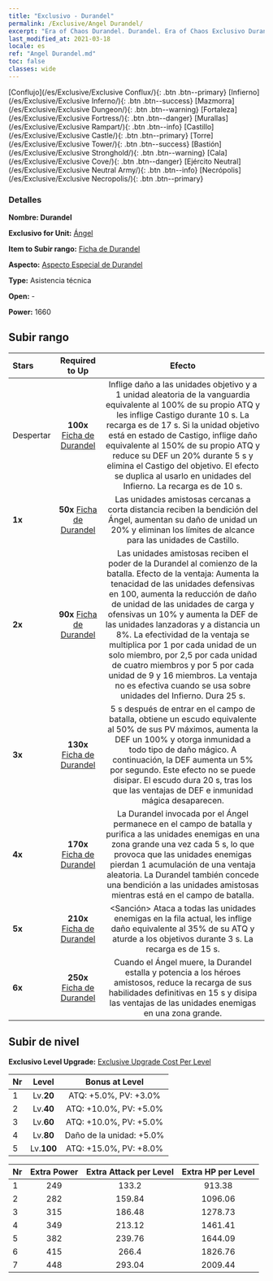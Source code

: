 ```yaml
---
title: "Exclusivo - Durandel"
permalink: /Exclusive/Angel Durandel/
excerpt: "Era of Chaos Durandel. Durandel. Era of Chaos Exclusivo Durandel. Ángel Exclusivo."
last_modified_at: 2021-03-18
locale: es
ref: "Angel Durandel.md"
toc: false
classes: wide
---
```

 [Conflujo](/es/Exclusive/Exclusive Conflux/){: .btn .btn--primary} [Infierno](/es/Exclusive/Exclusive Inferno/){: .btn .btn--success} [Mazmorra](/es/Exclusive/Exclusive Dungeon/){: .btn .btn--warning} [Fortaleza](/es/Exclusive/Exclusive Fortress/){: .btn .btn--danger} [Murallas](/es/Exclusive/Exclusive Rampart/){: .btn .btn--info} [Castillo](/es/Exclusive/Exclusive Castle/){: .btn .btn--primary} [Torre](/es/Exclusive/Exclusive Tower/){: .btn .btn--success} [Bastión](/es/Exclusive/Exclusive Stronghold/){: .btn .btn--warning} [Cala](/es/Exclusive/Exclusive Cove/){: .btn .btn--danger} [Ejército Neutral](/es/Exclusive/Exclusive Neutral Army/){: .btn .btn--info} [Necrópolis](/es/Exclusive/Exclusive Necropolis/){: .btn .btn--primary} 

### Detalles
 **Nombre: Durandel** 

 **Exclusivo for Unit:** [Ángel](/es/units/Angel/) 

 **Item to Subir rango:** [Ficha de Durandel](/es/Items/con_973/)

 **Aspecto:** [Aspecto Especial de Durandel](/es/Items/con_641/)

 **Type:** Asistencia técnica

 **Open:** -

 **Power:** 1660

## Subir rango

  |     Stars    |  Required to Up | Efecto |
  |:-------------|:---------------:|:---------------:|
  |  Despertar  | **100x** [Ficha de Durandel](/es/Items/con_973/) | <Castigo> Inflige daño a las unidades objetivo y a 1 unidad aleatoria de la vanguardia equivalente al 100% de su propio ATQ y les inflige Castigo durante 10 s. La recarga es de 17 s. Si la unidad objetivo está en estado de Castigo, inflige daño equivalente al 150% de su propio ATQ y reduce su DEF un 20% durante 5 s y elimina el Castigo del objetivo. El efecto se duplica al usarlo en unidades del Infierno. La recarga es de 10 s. |
  | **1x** <i class="fas fa-star"/> | **50x** [Ficha de Durandel](/es/Items/con_973/) | Las unidades amistosas cercanas a corta distancia reciben la bendición del Ángel, aumentan su daño de unidad un 20% y eliminan los límites de alcance para las unidades de Castillo. |
  | **2x** <i class="fas fa-star"/> | **90x** [Ficha de Durandel](/es/Items/con_973/) | <Durandel> Las unidades amistosas reciben el poder de la Durandel al comienzo de la batalla. Efecto de la ventaja: Aumenta la tenacidad de las unidades defensivas en 100, aumenta la reducción de daño de unidad de las unidades de carga y ofensivas un 10% y aumenta la DEF de las unidades lanzadoras y a distancia un 8%. La efectividad de la ventaja se multiplica por 1 por cada unidad de un solo miembro, por 2,5 por cada unidad de cuatro miembros y por 5 por cada unidad de 9 y 16 miembros. La ventaja no es efectiva cuando se usa sobre unidades del Infierno. Dura 25 s. |
  | **3x** <i class="fas fa-star"/> | **130x** [Ficha de Durandel](/es/Items/con_973/) | <Entidad Divina> 5 s después de entrar en el campo de batalla, obtiene un escudo equivalente al 50% de sus PV máximos, aumenta la DEF un 100% y otorga inmunidad a todo tipo de daño mágico. A continuación, la DEF aumenta un 5% por segundo. Este efecto no se puede disipar. El escudo dura 20 s, tras los que las ventajas de DEF e inmunidad mágica desaparecen. |
  | **4x** <i class="fas fa-star"/> | **170x** [Ficha de Durandel](/es/Items/con_973/) | La Durandel invocada por el Ángel permanece en el campo de batalla y purifica a las unidades enemigas en una zona grande una vez cada 5 s, lo que provoca que las unidades enemigas pierdan 1 acumulación de una ventaja aleatoria. La Durandel también concede una bendición a las unidades amistosas mientras está en el campo de batalla. |
  | **5x** <i class="fas fa-star"/> | **210x** [Ficha de Durandel](/es/Items/con_973/) | <Sanción> Ataca a todas las unidades enemigas en la fila actual, les inflige daño equivalente al 35% de su ATQ y aturde a los objetivos durante 3 s. La recarga es de 15 s. |
  | **6x** <i class="fas fa-star"/> | **250x** [Ficha de Durandel](/es/Items/con_973/) | Cuando el Ángel muere, la Durandel estalla y potencia a los héroes amistosos, reduce la recarga de sus habilidades definitivas en 15 s y disipa las ventajas de las unidades enemigas en una zona grande. |


## Subir de nivel
 **Exclusivo Level Upgrade:** [Exclusive Upgrade Cost Per Level](/Exclusive/ExclusiveUpgradeCostPerLevel/)

  |  Nr  |   Level  | Bonus at Level |
  |:-----|:--------:|:--------------:|
  | 1 | Lv.**20** | ATQ: +5.0%, PV: +3.0% |
  | 2 | Lv.**40** | ATQ: +10.0%, PV: +5.0% |
  | 3 | Lv.**60** | ATQ: +10.0%, PV: +5.0% |
  | 4 | Lv.**80** | Daño de la unidad: +5.0% |
  | 5 | Lv.**100** | ATQ: +15.0%, PV: +8.0% |


  |  Nr  |  Extra Power | Extra Attack per Level | Extra HP per Level |
  |:-----|:--------:|:--------:|:--------:|
  | 1 | 249 | 133.2 | 913.38 |
  | 2 | 282 | 159.84 | 1096.06 |
  | 3 | 315 | 186.48 | 1278.73 |
  | 4 | 349 | 213.12 | 1461.41 |
  | 5 | 382 | 239.76 | 1644.09 |
  | 6 | 415 | 266.4 | 1826.76 |
  | 7 | 448 | 293.04 | 2009.44 |


